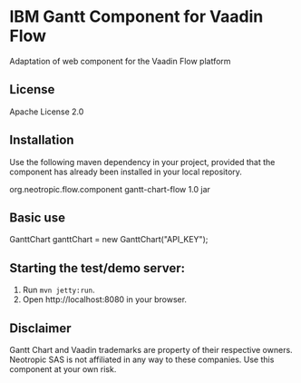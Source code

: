 # IBM Gantt Component for Vaadin Flow

Adaptation of <ibm-gantt> web component for the Vaadin Flow platform

## License

Apache License 2.0

## Installation

Use the following maven dependency in your project, provided that the component has already been installed in your local repository.

<dependency>
    <groupId>org.neotropic.flow.component</groupId>
    <artifactId>gantt-chart-flow</artifactId>
    <version>1.0</version>
    <type>jar</type>
</dependency>

## Basic use

GanttChart ganttChart = new GanttChart("API_KEY");

## Starting the test/demo server:

1. Run `mvn jetty:run`.
2. Open http://localhost:8080 in your browser.

## Disclaimer

Gantt Chart and Vaadin trademarks are property of their respective owners. Neotropic SAS is not affiliated in any way to these companies. Use this component at your own risk.